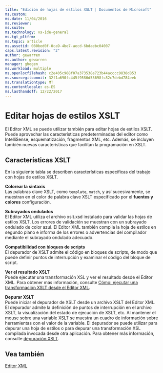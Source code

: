 ```yaml
---
title: "Edición de hojas de estilos XSLT | Documentos de Microsoft"
ms.custom: 
ms.date: 11/04/2016
ms.reviewer: 
ms.suite: 
ms.technology: vs-ide-general
ms.tgt_pltfrm: 
ms.topic: article
ms.assetid: 080bed0f-0ca9-4be7-aecd-6bdaebc04007
caps.latest.revision: "2"
author: gewarren
ms.author: gewarren
manager: ghogen
ms.workload: multiple
ms.openlocfilehash: c2e405c988f07a373538e723b44acccc9838d853
ms.sourcegitcommit: 32f1a690fc445f9586d53698fc82c7debd784eeb
ms.translationtype: MT
ms.contentlocale: es-ES
ms.lasthandoff: 12/22/2017
---
```

# <a name="editing-xslt-style-sheets"></a>Editar hojas de estilos XSLT
El Editor XML se puede utilizar también para editar hojas de estilos XSLT. Puede aprovechar las características predeterminadas del editor como IntelliSense, esquematización, fragmentos XML, etc. Además, se incluyen también nuevas características que facilitan la programación en XSLT.  
  
## <a name="xslt-features"></a>Características XSLT  
 En la siguiente tabla se describen características específicas del trabajo con hojas de estilos XSLT.  
  
 **Colorear la sintaxis**  
 Las palabras clave XSLT, como `template`, `match`, y así sucesivamente, se muestran en el color de palabra clave XSLT especificado por el **fuentes y colores** configuración.  
  
 **Subrayados ondulados**  
 El Editor XML utiliza el archivo xslt.xsd instalado para validar las hojas de estilos XSLT. Los errores de validación se muestran con un subrayado ondulado de color azul. El Editor XML también compila la hoja de estilos en segundo plano e informa de los errores o advertencias del compilador mediante el subrayado ondulado adecuado.  
  
 **Compatibilidad con bloques de scripts**  
 El depurador de XSLT admite el código en bloques de scripts, de modo que puede definir puntos de interrupción y examinar el código del bloque de script.  
  
 **Ver el resultado XSLT**  
 Puede ejecutar una transformación XSL y ver el resultado desde el Editor XML. Para obtener más información, consulte [Cómo: ejecutar una transformación XSLT desde el Editor XML](../xml-tools/how-to-execute-an-xslt-transformation-from-the-xml-editor.md).  
  
 **Depurar XSLT**  
 Puede iniciar el depurador de XSLT desde un archivo XSLT del Editor XML. El depurador admite la definición de puntos de interrupción en el archivo XSLT, la visualización del estado de ejecución de XSLT, etc. Al mantener el mouse sobre una variable XSLT se muestra un cuadro de información sobre herramientas con el valor de la variable. El depurador se puede utilizar para depurar una hoja de estilos o para depurar una transformación XSL compilada invocada desde otra aplicación. Para obtener más información, consulte [depuración XSLT](../xml-tools/debugging-xslt.md).  
  
## <a name="see-also"></a>Vea también  
 [Editor XML](../xml-tools/xml-editor.md)